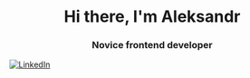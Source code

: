 <div id="header" align="center">
	<h1>Hi there, I'm Aleksandr</h1>
	<h3>Novice frontend developer</h3>
</div>

<a href="linkedin-url">
	<img src="https://img.shields.io/badge/LinkedIn-blue?style=for-the-badge&logo=linkedin&logoColor=white" alt="LinkedIn"/>
</a>
